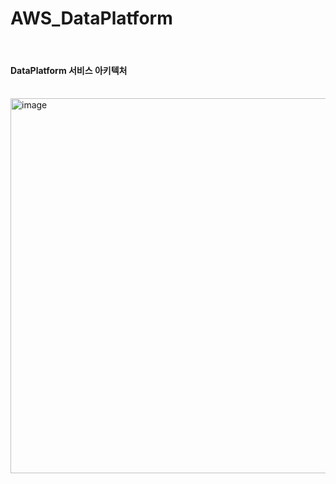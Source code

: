 # AWS_DataPlatform

<br>

#### DataPlatform 서비스 아키텍처<br><br>


<img width="600" alt="image" src="https://user-images.githubusercontent.com/77683645/187394232-f403be64-117c-4501-a422-f76967956f3b.png">
